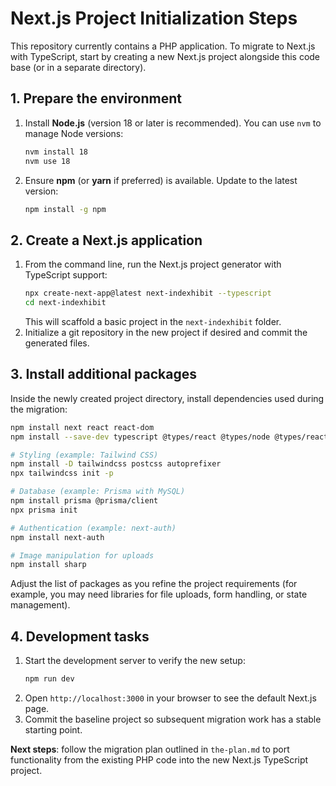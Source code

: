 # Next.js Project Initialization Steps

This repository currently contains a PHP application. To migrate to Next.js with TypeScript, start by creating a new Next.js project alongside this code base (or in a separate directory).

## 1. Prepare the environment

1. Install **Node.js** (version 18 or later is recommended). You can use `nvm` to manage Node versions:
   ```bash
   nvm install 18
   nvm use 18
   ```
2. Ensure **npm** (or **yarn** if preferred) is available. Update to the latest version:
   ```bash
   npm install -g npm
   ```

## 2. Create a Next.js application

1. From the command line, run the Next.js project generator with TypeScript support:
   ```bash
   npx create-next-app@latest next-indexhibit --typescript
   cd next-indexhibit
   ```
   This will scaffold a basic project in the `next-indexhibit` folder.
2. Initialize a git repository in the new project if desired and commit the generated files.

## 3. Install additional packages

Inside the newly created project directory, install dependencies used during the migration:

```bash
npm install next react react-dom
npm install --save-dev typescript @types/react @types/node @types/react-dom

# Styling (example: Tailwind CSS)
npm install -D tailwindcss postcss autoprefixer
npx tailwindcss init -p

# Database (example: Prisma with MySQL)
npm install prisma @prisma/client
npx prisma init

# Authentication (example: next-auth)
npm install next-auth

# Image manipulation for uploads
npm install sharp
```

Adjust the list of packages as you refine the project requirements (for example, you may need libraries for file uploads, form handling, or state management).

## 4. Development tasks

1. Start the development server to verify the new setup:
   ```bash
   npm run dev
   ```
2. Open `http://localhost:3000` in your browser to see the default Next.js page.
3. Commit the baseline project so subsequent migration work has a stable starting point.

**Next steps**: follow the migration plan outlined in `the-plan.md` to port functionality from the existing PHP code into the new Next.js TypeScript project.
